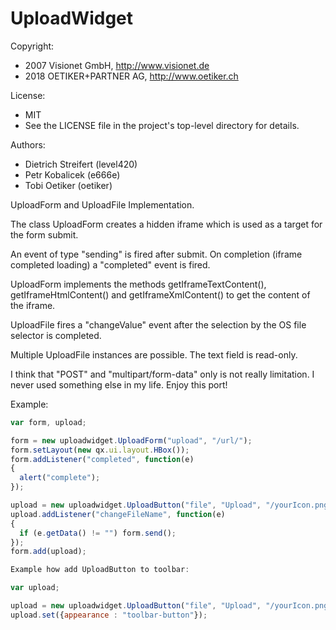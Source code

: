 # UploadWidget

Copyright:

   * 2007 Visionet GmbH, http://www.visionet.de
   * 2018 OETIKER+PARTNER AG, http://www.oetiker.ch

License:

   * MIT
   * See the LICENSE file in the project's top-level directory for details.

Authors:

   * Dietrich Streifert (level420)
   * Petr Kobalicek (e666e)
   * Tobi Oetiker (oetiker)

UploadForm and UploadFile Implementation.

The class UploadForm creates a hidden iframe which is used as a target for the 
form submit.

An event of type "sending" is fired after submit. On completion (iframe 
completed loading) a "completed" event is fired.

UploadForm implements the methods getIframeTextContent(), 
getIframeHtmlContent() and getIframeXmlContent() to get the content of the 
iframe.

UploadFile fires a "changeValue" event after the selection by the OS file 
selector is completed.

Multiple UploadFile instances are possible. The text field is read-only.

I think that "POST" and "multipart/form-data" only is not really limitation. I never used something else in my life. Enjoy this port!

Example:

```javascript
var form, upload;

form = new uploadwidget.UploadForm("upload", "/url/");
form.setLayout(new qx.ui.layout.HBox());
form.addListener("completed", function(e) 
{ 
  alert("complete");
});

upload = new uploadwidget.UploadButton("file", "Upload", "/yourIcon.png");
upload.addListener("changeFileName", function(e)
{
  if (e.getData() != "") form.send();
});
form.add(upload);

Example how add UploadButton to toolbar:

var upload;

upload = new uploadwidget.UploadButton("file", "Upload", "/yourIcon.png");
upload.set({appearance : "toolbar-button"});
```

